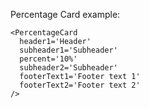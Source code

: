 Percentage Card example:

    <PercentageCard
      header1='Header'
      subheader1='Subheader'
      percent='10%'
      subheader2='Subheader'
      footerText1='Footer text 1'
      footerText2='Footer text 2'
    />

